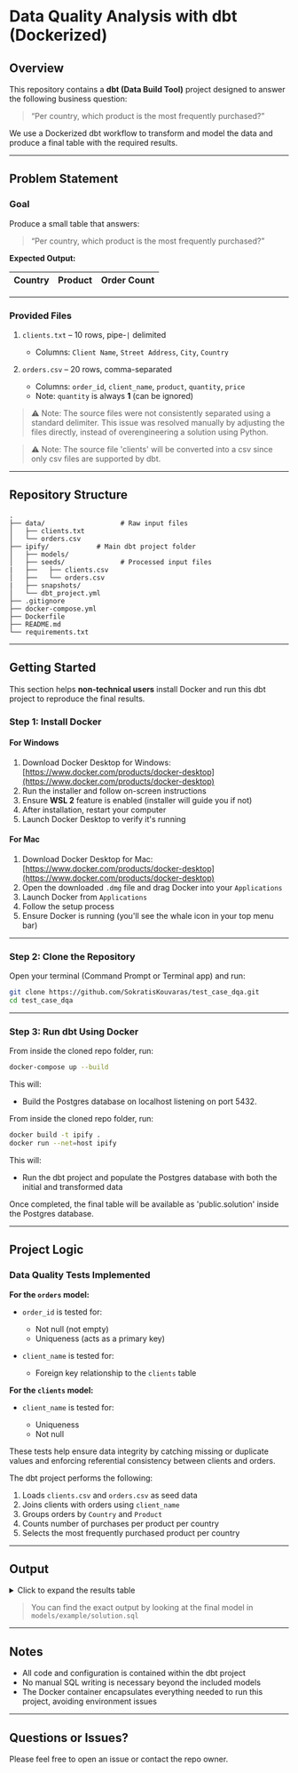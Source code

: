 # Data Quality Analysis with dbt (Dockerized)

## Overview

This repository contains a **dbt (Data Build Tool)** project designed to answer the following business question:

> “Per country, which product is the most frequently purchased?”

We use a Dockerized dbt workflow to transform and model the data and produce a final table with the required results.

---

## Problem Statement

### Goal

Produce a small table that answers:

> “Per country, which product is the most frequently purchased?”

**Expected Output:**

| Country | Product | Order Count |
| ------- | ------- | ----------- |

---

### Provided Files

1. `clients.txt` – 10 rows, pipe-`|` delimited

   * Columns: `Client Name`, `Street Address`, `City`, `Country`

2. `orders.csv` – 20 rows, comma-separated

   * Columns: `order_id`, `client_name`, `product`, `quantity`, `price`
   * Note: `quantity` is always **1** (can be ignored)

> ⚠️ Note: The source files were not consistently separated using a standard delimiter. This issue was resolved manually by adjusting the files directly, instead of overengineering a solution using Python.

> ⚠️ Note: The source file 'clients' will be converted into a csv since only csv files are supported by dbt.
---

## Repository Structure

```
.
├── data/                   # Raw input files
│   ├── clients.txt
│   └── orders.csv
├── ipify/            # Main dbt project folder
│   ├── models/
│   ├── seeds/              # Processed input files
|   ├──   ├── clients.csv
│   ├──   └── orders.csv
|   ├── snapshots/
│   └── dbt_project.yml
├── .gitignore
├── docker-compose.yml
├── Dockerfile
├── README.md
└── requirements.txt
```

---

## Getting Started

This section helps **non-technical users** install Docker and run this dbt project to reproduce the final results.

### Step 1: Install Docker

#### For Windows

1. Download Docker Desktop for Windows: [https://www.docker.com/products/docker-desktop](https://www.docker.com/products/docker-desktop)
2. Run the installer and follow on-screen instructions
3. Ensure **WSL 2** feature is enabled (installer will guide you if not)
4. After installation, restart your computer
5. Launch Docker Desktop to verify it's running

#### For Mac

1. Download Docker Desktop for Mac: [https://www.docker.com/products/docker-desktop](https://www.docker.com/products/docker-desktop)
2. Open the downloaded `.dmg` file and drag Docker into your `Applications`
3. Launch Docker from `Applications`
4. Follow the setup process
5. Ensure Docker is running (you'll see the whale icon in your top menu bar)

---

### Step 2: Clone the Repository

Open your terminal (Command Prompt or Terminal app) and run:

```bash
git clone https://github.com/SokratisKouvaras/test_case_dqa.git
cd test_case_dqa
```
---

### Step 3: Run dbt Using Docker

From inside the cloned repo folder, run:

```bash
docker-compose up --build
```

This will:

* Build the Postgres database on localhost listening on port 5432.

From inside the cloned repo folder, run:

```bash
docker build -t ipify .
docker run --net=host ipify
```

This will:

* Run the dbt project and populate the Postgres database with both the initial and transformed data

Once completed, the final table will be available as 'public.solution' inside the Postgres database.

---

## Project Logic

### Data Quality Tests Implemented

**For the `orders` model:**

* `order_id` is tested for:

  * Not null (not empty)
  * Uniqueness (acts as a primary key)
* `client_name` is tested for:

  * Foreign key relationship to the `clients` table

**For the `clients` model:**

* `client_name` is tested for:

  * Uniqueness
  * Not null

These tests help ensure data integrity by catching missing or duplicate values and enforcing referential consistency between clients and orders.

The dbt project performs the following:

1. Loads `clients.csv` and `orders.csv` as seed data
2. Joins clients with orders using `client_name`
3. Groups orders by `Country` and `Product`
4. Counts number of purchases per product per country
5. Selects the most frequently purchased product per country

---

## Output

<details>
<summary>Click to expand the results table</summary>

<div style="overflow-x: auto;">

| Country       | Product       | Order Count |
| ------------- | ------------- | ----------- |
| Australia     | Backpack      | 1           |
| Australia     | Notebook      | 1           |
| Belgium       | Backpack      | 1           |
| Belgium       | Coffee Mug    | 1           |
| Brazil        | Coffee Mug    | 1           |
| Brazil        | Notebook      | 1           |
| China         | Coffee Mug    | 1           |
| China         | Laptop Sleeve | 1           |
| Germany       | Notebook      | 1           |
| Germany       | Water Bottle  | 1           |
| Ireland       | Backpack      | 1           |
| Ireland       | Coffee Mug    | 1           |
| Norway        | Laptop Sleeve | 1           |
| Norway        | Water Bottle  | 1           |
| Switzerland   | Backpack      | 1           |
| Switzerland   | Water Bottle  | 1           |
| United States | Water Bottle  | 2           |

</div>

</details>

> You can find the exact output by looking at the final model in `models/example/solution.sql`

---

## Notes

* All code and configuration is contained within the dbt project
* No manual SQL writing is necessary beyond the included models
* The Docker container encapsulates everything needed to run this project, avoiding environment issues

---

## Questions or Issues?

Please feel free to open an issue or contact the repo owner.